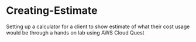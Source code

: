 # Creating-Estimate
Setting up a calculator for a client to show estimate of what their cost usage would be through a hands on lab using AWS Cloud Quest
